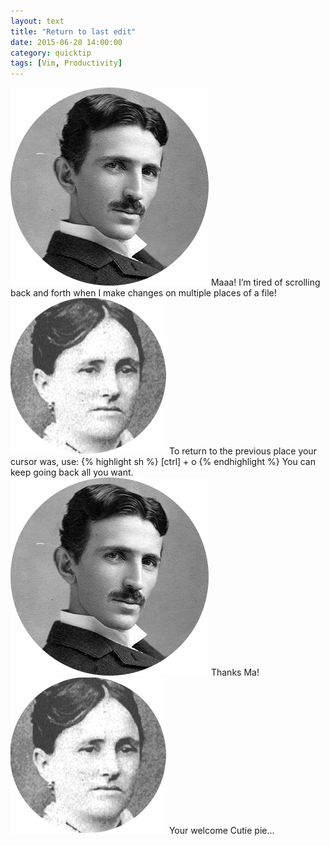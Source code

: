 ```yaml
---
layout: text
title: "Return to last edit"
date: 2015-06-20 14:00:00
category: quicktip
tags: [Vim, Productivity]
---
```


<div class="message-sent">
    <img class="message-avatar" src="/assets/images/nikola.png" alt="Fabián Uribe">
    <span class="message">
        Maaa!
    </span>
    <span class="message">
        I’m tired of scrolling back and forth when I make changes on multiple places of a file!
    </span>
</div>

<div class="message-received">
    <img class="message-avatar" src="/assets/images/duka.png" alt="Fabián Uribe">
    <span class="message">
        To return to the previous place your cursor was, use:
    </span>
    <span class="message">
{% highlight sh %}
[ctrl] + o
{% endhighlight %}
    </span>
    <span class="message">
        You can keep going back all you want.
    </span>
</div>

<div class="message-sent">
    <img class="message-avatar" src="/assets/images/nikola.png" alt="Fabián Uribe">
    <span class="message">
        Thanks Ma!
    </span>
</div>

<div class="message-received">
    <img class="message-avatar" src="/assets/images/duka.png" alt="Fabián Uribe">
    <span class="message">
        Your welcome Cutie pie…
    </span>
</div>
